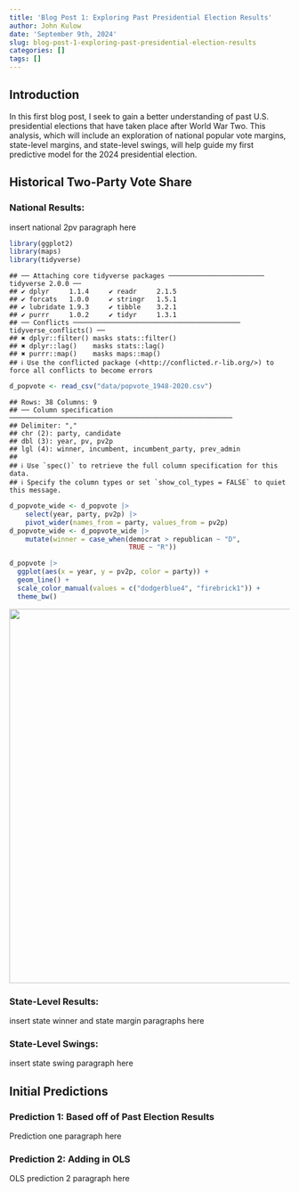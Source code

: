 ```yaml
---
title: 'Blog Post 1: Exploring Past Presidential Election Results'
author: John Kulow
date: 'September 9th, 2024'
slug: blog-post-1-exploring-past-presidential-election-results
categories: []
tags: []
---
```


## **Introduction**

In this first blog post, I seek to gain a better understanding of past U.S. presidential elections that have taken place after World War Two. This analysis, which will include an exploration of national popular vote margins, state-level margins, and state-level swings, will help guide my first predictive model for the 2024 presidential election.

## **Historical Two-Party Vote Share**
### National Results:

insert national 2pv paragraph here




``` r
library(ggplot2)
library(maps)
library(tidyverse)
```

```
## ── Attaching core tidyverse packages ──────────────────────── tidyverse 2.0.0 ──
## ✔ dplyr     1.1.4     ✔ readr     2.1.5
## ✔ forcats   1.0.0     ✔ stringr   1.5.1
## ✔ lubridate 1.9.3     ✔ tibble    3.2.1
## ✔ purrr     1.0.2     ✔ tidyr     1.3.1
## ── Conflicts ────────────────────────────────────────── tidyverse_conflicts() ──
## ✖ dplyr::filter() masks stats::filter()
## ✖ dplyr::lag()    masks stats::lag()
## ✖ purrr::map()    masks maps::map()
## ℹ Use the conflicted package (<http://conflicted.r-lib.org/>) to force all conflicts to become errors
```


``` r
d_popvote <- read_csv("data/popvote_1948-2020.csv")
```

```
## Rows: 38 Columns: 9
## ── Column specification ────────────────────────────────────────────────────────
## Delimiter: ","
## chr (2): party, candidate
## dbl (3): year, pv, pv2p
## lgl (4): winner, incumbent, incumbent_party, prev_admin
## 
## ℹ Use `spec()` to retrieve the full column specification for this data.
## ℹ Specify the column types or set `show_col_types = FALSE` to quiet this message.
```

``` r
d_popvote_wide <- d_popvote |>
    select(year, party, pv2p) |>
    pivot_wider(names_from = party, values_from = pv2p)
d_popvote_wide <- d_popvote_wide |> 
    mutate(winner = case_when(democrat > republican ~ "D",
                              TRUE ~ "R"))
```


``` r
d_popvote |>
  ggplot(aes(x = year, y = pv2p, color = party)) +
  geom_line() + 
  scale_color_manual(values = c("dodgerblue4", "firebrick1")) +
  theme_bw()
```

<img src="{{< blogdown/postref >}}index_files/figure-html/unnamed-chunk-3-1.png" width="672" />


### State-Level Results:

insert state winner and state margin paragraphs here

### State-Level Swings:

insert state swing paragraph here

## **Initial Predictions**
### Prediction 1: Based off of Past Election Results

Prediction one paragraph here

### Prediction 2: Adding in OLS

OLS prediction 2 paragraph here









